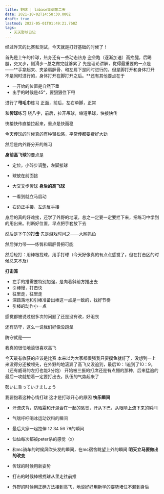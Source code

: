 ```yaml
---
title: 野球 | labase集训第二天
date: 2021-10-02T14:58:30.000Z
draft: true
lastmod: 2022-05-01T01:49:21.768Z
tags:
  - 天天野球日记
---
```

经过昨天的比赛和测试，今天就是打好基础的时候了！

首先是上午的传球，热身还有一些动态热身
盗垒跑（逐渐加速）高抬腿，后踢腿，交叉步，侧滑步···总之做完就够累了
先是理论讲解，觉得最重要的一点是——**手拿起来、夹紧肩胛骨、和左肩下是同时进行的。但是脚打开和身体打开不是同时进行的，身体打开在脚打开之后。**还有其他要点在于

- 一开始的位置是自然下垂
- 出手的时候是45°，要狠狠往下甩

进行了**甩毛巾**练习
正面，前后，左右单脚，正常

和**传球**练习
绕八字，前后，拉开吊球，缩短吊球，快接快传

快接快传直接拉起来，重点是快而稳

今天传球的时候真的有种轻松感，平常传都要费好大劲

然后是内外野分开的练习

**身前高飞球**的要点是

- 定位，小碎步调整，左脚接球
- 球放在前面接
- 大交叉步传球
**身后的高飞球**

- 一看到就立马启动
- 右边正手接，左边反手接

身后的真的好难接，还学了外野的地滚，总之一定要一定要拦下来，把练习中学到的用出来。判断好位置，早点把手套放下去

然后是下午的**打击**
先是游戏时间之——大网抓鱼

然后弹力带——练臀和肩胛骨把可能

然后轻打：用棒根找球，用手打球（今天好像真的有点点感觉了，但在打击区的时候总来不及）

**打击笼**

- 左手的推需要特别加强，是向着斜前方推出去
- 引棒慢，打击快
- 往里走，往里走
- 深踏落地和引棒准备出棒这一点是一致的，找好节奏
- 引棒的动作小一点

感觉都被说过很多次的问题了还是没有改，好沮丧

还有防守，这么一说我们好像没跑垒

防守就是——

我真的很怕地滚很喜欢高飞

今天最有收获的应该是比赛
本来以为大家都很强我只要摸鱼就好了，没想到一上来没得分还被领先，在外野的地滚漏了高飞又没追到，最后10：1追到了10：9。（还有威哥的左打也能3分炮）
开始被三振的打席还是有点懵的那种，后来猛追的最后一攻就想着一定要打出去，队伍的气势起来了

勢いに乗っていきましょう

我要抱着这种心情打球
这才是打球开心的原因
**快乐瞬间**

- 汗流浃背，防晒霜和汗混合在一起的感觉，汗从下巴，从眼睛上流下来的瞬间
- 气喘吁吁喝冰运动饮料的瞬间
- 最后大家一起拉伸 12 34 56 78的瞬间
- 仙仙每次都被peter杀的感觉（x）
- 和mc骑车的时候风吹头发的瞬间，在mc宿舍眺望上外的瞬间
**明天立马要做出的改变**

- 传球的时候用新姿势
- 打击的时候棒根找球从里走往前推
- 外野的时候用正确方法接到高飞，地滚好好用新学的姿势堵住不漏到身后